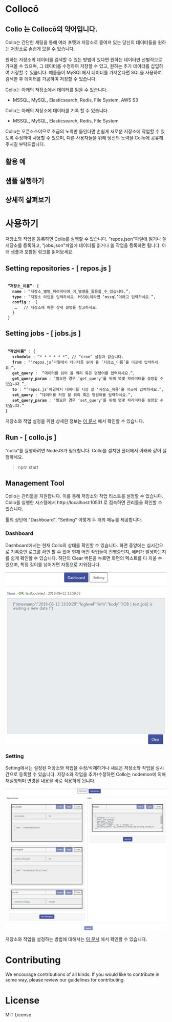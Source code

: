 # Collocō


## Collo 는 Collocō의 약어입니다.

Collo는 간단한 세팅을 통해 여러 포멧과 저장소로 흩여져 있는 당신의 데이터들을 원하는 저장소로 손쉽게 모을 수 있습니다.

원하는 저장소의 데이터를 검색할 수 있는 방법이 있다면 원하는 데이터만 선별적으로 가져올 수 있으며, 그 데이터를 수정하여 저장할 수 있고, 원하는 추가 데이터를 삽입하여 저장할 수 있습니다. 예를들어 MySQL에서 데이터를 가져온다면 SQL을 사용하여 검색한 후 데이터를 가공하여 저장할 수 있습니다.

Collo는 아래의 저장소에서 데이터를 읽을 수 있습니다.
 - MSSQL, MySQL, Elasticsearch, Redis, File System, AWS S3

Collo는 아래의 저장소에 데이터를 기록 할 수 있습니다.
- MSSQL, MySQL, Elasticsearch, Redis, File System

Collo는 오픈소스이므로 조금의 노력만 들인다면 손쉽게 새로운 저장소에 작업할 수 있도록 수정하여 사용할 수 있으며, 다른 사용자들을 위해 당신의 노력을 Collo에 공유해주시길 부탁드립니다.


## 활용 예



## 샘플 실행하기



## 상세히 살펴보기




# 사용하기

저장소와 작업을 등록하면 Collo를 실행할 수 있습니다.
"repos.json"파일에 읽거나 쓸 저장소를 등록하고, "jobs.json"파일에 데이터를 읽거나 쓸 작업을 등록하면 됩니다.
아래 샘플과 포함된 링크를 읽어보세요.
 
## Setting repositories - [ repos.js ]

<pre><code>
 <b>“저장소_이름”</b>: {
   <b>name</b> : “저장소_별명_파라미터에_이_별명을_활용할_수_있습니다.”,
   <b>type</b> : “저장소 타입을 입력하세요. MSSQL이라면 ‘mssql’이라고 입력하세요.”,
   <b>config</b> :  { 
    …   // 저장소에 따른 상세 설명을 참고하세요.
   }
 }
</code></pre>

## Setting jobs - [ jobs.js ]

<pre><code>
 <b>“작업이름”</b> : {
   <b>schedule</b> : “* * * * * *”, // “cron” 설정과 같습니다.
   <b>from</b> : “‘repos.js’파일에서 데이터를 읽어 올 ‘저장소_이름’을 이곳에 입력하세요.”,
   <b>get_query</b> :  “데이터를 읽어 올 쿼리 혹은 명령어를 입력하세요.”,
   <b>get_query_param</b> : “필요한 경우 ‘get_query’를 위해 몇몇 파라미터를 설정할 수 있습니다.”,
   <b>to</b> : “‘repos.js’파일에서 데이터를 저장 할 ‘저장소_이름’을 이곳에 입력하세요.”,
   <b>set_query</b> : “데이터를 저장 할 쿼리 혹은 명령어를 입력하세요.”,
   <b>set_query_param</b> : “필요한 경우 ‘set_query’를 위해 몇몇 파라미터를 설정할 수 있습니다.”
}
</code></pre>

저장소와 작업 설정을 위한 상세한 정보는 [이 문서](SETTING.md) 에서 확인할 수 있습니다.

## Run - [ collo.js ]

“collo”를 실행하려면 NodeJS가 필요합니다. Collo를 설치한 폴더에서 아래와 같이 실행하세요.
>  npm start

## Management Tool

Collo는 관리툴을 지원합니다. 이를 통해 저장소와 작업 리스트를 설정할 수 있습니다. Collo를 실행한 시스템에서 http://localhost:10531 로 접속하면 관리툴을 확인할 수 있습니다. 

툴의 상단에 "Dashboard", "Setting" 이렇게 두 개의 메뉴를 제공합니다. 

### Dashboard

Dashboard에서는 현재 Collo의 상태를 확인할 수 있습니다. 
화면 중앙에는 실시간으로 기록중인 로그를 확인 할 수 있어 현재 어떤 작업들이 진행중인지, 에러가 발생하는지를 쉽게 확인할 수 있습니다.
하단의 Clear 버튼을 누르면 화면의 텍스트를 다 지울 수 있으며, 특정 길이를 넘어가면 자동으로 지워집니다. 

![tool-dashboard](/images/tool-dashboard.png)

### Setting

Setting에서는 설정된 저장소와 작업을 수정/삭제하거나 새로운 저장소와 작업을 실시간으로 등록할 수 있습니다. 저장소와 작업을 추가/수정하면 Collo는 nodemon에 의해 재실행되며 변경된 내용을 바로 적용하게 됩니다.

![tool-repo](/images/tool-repo.PNG)

저장소와 작업을 설정하는 방법에 대해서는 [이 문서](SETTING_KR.md) 에서 확인할 수 있습니다.

# Contributing

We encourage contributions of all kinds. If you would like to contribute in some way, please review our guidelines for contributing.

# License

MIT License
